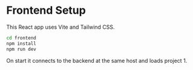 # Frontend Setup

This React app uses Vite and Tailwind CSS.

```bash
cd frontend
npm install
npm run dev
```

On start it connects to the backend at the same host and loads project 1.
